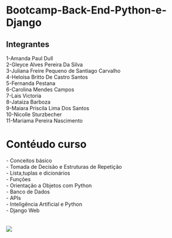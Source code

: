 # Bootcamp-Back-End-Python-e-Django 
<h2>Integrantes</h2>

1-Amanda Paul Dull<br>
2-Gleyce Alves Pereira Da Silva<br>
3-Juliana Freire Pequeno de Santiago Carvalho<br>
4-Heloísa Britto De Castro Santos<br>
5-Fernanda Pestana<br>
6-Carolina Mendes Campos<br>
7-Lais Victoria<br>
8-Jataiza Barboza	<br>
9-Maiara Priscila Lima Dos Santos<br>
10-Nicolle Sturzbecher<br>
11-Mariama Pereira Nascimento<br>

<h1>Contéudo curso</h1> 
- Conceitos básico <br>
- Tomada de Decisão e Estruturas de Repetição<br>
- Lista,tuplas e dicionários<br>
- Funções<br>
- Orientação a Objetos com Python<br>
- Banco de Dados<br>
- APIs <br>
- Inteligência Artificial e Python<br>
- Django Web<br>
<br>
<br>
<img loading="lazy" src="http://img.shields.io/static/v1?label=STATUS&message=EM%20DESENVOLVIMENTO&color=GREEN&style=for-the-badge"/>



